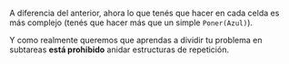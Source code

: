 A diferencia del anterior, ahora lo que tenés que hacer en cada celda es más complejo (tenés que hacer más que un simple `Poner(Azul)`). 

Y como realmente queremos que aprendas a dividir tu problema en subtareas **está prohibido** anidar estructuras de repetición.